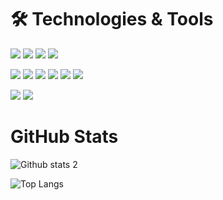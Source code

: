 
# 🛠️ Technologies & Tools

![](https://img.shields.io/badge/C%23-239120?style=flat-quare&logo=c-sharp&logoColor=white)
![](https://img.shields.io/badge/.NET-5C2D91?style=flat-quare&logo=.net&logoColor=white)
![](https://img.shields.io/badge/Java-ED8B00?style=flat-quare&logo=java&logoColor=white)
![](https://img.shields.io/badge/Spring-6DB33F?style=flat-quare&logo=spring&logoColor=white)

![](https://img.shields.io/badge/HTML5-E34F26?style=flat-quare&logo=html5&logoColor=white)
![](https://img.shields.io/badge/CSS3-1572B6?style=flat-quare&logo=css3&logoColor=white)
![](https://img.shields.io/badge/JavaScript-F7DF1E?style=flat-quare&logo=javascript&logoColor=black)
![](https://img.shields.io/badge/Angular-DD0031?style=flat-quare&logo=angular&logoColor=white)
![](https://img.shields.io/badge/TypeScript-007ACC?style=flat-quare&logo=typescript&logoColor=white)
![](https://img.shields.io/badge/Bootstrap-563D7C?style=flat-quare&logo=bootstrap&logoColor=white)
  
![](https://img.shields.io/badge/npm-CB3837?style=flat-quare&logo=npm&logoColor=white)
![](https://img.shields.io/badge/Microsoft_SQL_Server-CC2927?style=flat-quare&logo=microsoft-sql-server&logoColor=white)  


# GitHub Stats

![Github stats 2](https://github-readme-stats.vercel.app/api?username=snankara&show_icons=true&theme=dracula)


![Top Langs](https://github-readme-stats.vercel.app/api/top-langs/?username=snankara&layout=compact&theme=dracula)
